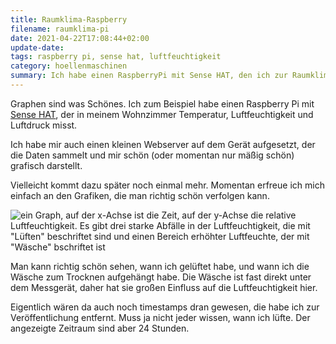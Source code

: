 ```yaml
---
title: Raumklima-Raspberry
filename: raumklima-pi
date: 2021-04-22T17:08:44+02:00
update-date:
tags: raspberry pi, sense hat, luftfeuchtigkeit
category: hoellenmaschinen
summary: Ich habe einen RaspberryPi mit Sense HAT, den ich zur Raumklimamessung verwende. Und ich habe einen kleinen Server gschrieben, um mir die Daten anzuzeigen.
---
```


Graphen sind was Schönes. Ich zum Beispiel habe einen Raspberry Pi mit [Sense HAT](https://www.raspberrypi.org/products/sense-hat/), der in meinem Wohnzimmer Temperatur, Luftfeuchtigkeit und Luftdruck misst.

Ich habe mir auch einen kleinen Webserver auf dem Gerät aufgesetzt, der die Daten sammelt und mir schön (oder momentan nur mäßig schön) grafisch darstellt.

Vielleicht kommt dazu später noch einmal mehr. Momentan erfreue ich mich einfach an den Grafiken, die man richtig schön verfolgen kann.

![ein Graph, auf der x-Achse ist die Zeit, auf der y-Achse die relative Luftfeuchtigkeit. Es gibt drei starke Abfälle in der Luftfeuchtigkeit, die mit "Lüften" beschriftet sind und einen Bereich erhöhter Luftfeuchte, der mit "Wäsche" bschriftet ist](/file/humidity.svg)

Man kann richtig schön sehen, wann ich gelüftet habe, und wann ich die Wäsche zum Trocknen aufgehängt habe. Die Wäsche ist fast direkt unter dem Messgerät, daher hat sie großen Einfluss auf die Luftfeuchtigkeit hier.

Eigentlich wären da auch noch timestamps dran gewesen, die habe ich zur Veröffentlichung entfernt. Muss ja nicht jeder wissen, wann ich lüfte. Der angezeigte Zeitraum sind aber 24 Stunden.
